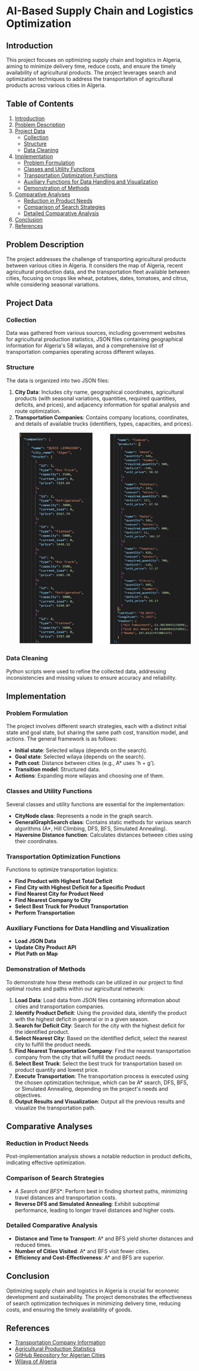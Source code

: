 # AI-Based Supply Chain and Logistics Optimization

## Introduction

This project focuses on optimizing supply chain and logistics in Algeria, aiming to minimize delivery time, reduce costs, and ensure the timely availability of agricultural products. The project leverages search and optimization techniques to address the transportation of agricultural products across various cities in Algeria.

## Table of Contents
1. [Introduction](#introduction)
2. [Problem Description](#problem-description)
3. [Project Data](#project-data)
    - [Collection](#collection)
    - [Structure](#structure)
    - [Data Cleaning](#data-cleaning)
4. [Implementation](#implementation)
    - [Problem Formulation](#problem-formulation)
    - [Classes and Utility Functions](#classes-and-utility-functions)
    - [Transportation Optimization Functions](#transportation-optimization-functions)
    - [Auxiliary Functions for Data Handling and Visualization](#auxiliary-functions-for-data-handling-and-visualization)
    - [Demonstration of Methods](#demonstration-of-methods)
5. [Comparative Analyses](#comparative-analyses)
    - [Reduction in Product Needs](#reduction-in-product-needs)
    - [Comparison of Search Strategies](#comparison-of-search-strategies)
    - [Detailed Comparative Analysis](#detailed-comparative-analysis)
6. [Conclusion](#conclusion)
7. [References](#references)

## Problem Description

The project addresses the challenge of transporting agricultural products between various cities in Algeria. It considers the map of Algeria, recent agricultural production data, and the transportation fleet available between cities, focusing on crops like wheat, potatoes, dates, tomatoes, and citrus, while considering seasonal variations.

## Project Data

### Collection
Data was gathered from various sources, including government websites for agricultural production statistics, JSON files containing geographical information for Algeria's 58 wilayas, and a comprehensive list of transportation companies operating across different wilayas.

### Structure
The data is organized into two JSON files:
1. **City Data**: Includes city name, geographical coordinates, agricultural products (with seasonal variations, quantities, required quantities, deficits, and prices), and adjacency information for spatial analysis and route optimization.
2. **Transportation Companies**: Contains company locations, coordinates, and details of available trucks (identifiers, types, capacities, and prices).
![Data](Data.png)
### Data Cleaning
Python scripts were used to refine the collected data, addressing inconsistencies and missing values to ensure accuracy and reliability.

## Implementation

### Problem Formulation
The project involves different search strategies, each with a distinct initial state and goal state, but sharing the same path cost, transition model, and actions. The general framework is as follows:
- **Initial state**: Selected wilaya (depends on the search).
- **Goal state**: Selected wilaya (depends on the search).
- **Path cost**: Distance between cities (e.g., A* uses 'h + g').
- **Transition model**: Structured data.
- **Actions**: Expanding more wilayas and choosing one of them.

### Classes and Utility Functions
Several classes and utility functions are essential for the implementation:
- **CityNode class**: Represents a node in the graph search.
- **GeneralGraphSearch class**: Contains static methods for various search algorithms (A*, Hill Climbing, DFS, BFS, Simulated Annealing).
- **Haversine Distance function**: Calculates distances between cities using their coordinates.

### Transportation Optimization Functions
Functions to optimize transportation logistics:
- **Find Product with Highest Total Deficit**
- **Find City with Highest Deficit for a Specific Product**
- **Find Nearest City for Product Need**
- **Find Nearest Company to City**
- **Select Best Truck for Product Transportation**
- **Perform Transportation**

### Auxiliary Functions for Data Handling and Visualization
- **Load JSON Data**
- **Update City Product API**
- **Plot Path on Map**

### Demonstration of Methods

To demonstrate how these methods can be utilized in our project to find optimal routes and paths within our agricultural network:

1. **Load Data**: Load data from JSON files containing information about cities and transportation companies.
2. **Identify Product Deficit**: Using the provided data, identify the product with the highest deficit in general or in a given season.
3. **Search for Deficit City**: Search for the city with the highest deficit for the identified product.
4. **Select Nearest City**: Based on the identified deficit, select the nearest city to fulfill the product needs.
5. **Find Nearest Transportation Company**: Find the nearest transportation company from the city that will fulfill the product needs.
6. **Select Best Truck**: Select the best truck for transportation based on product quantity and lowest price.
7. **Execute Transportation**: The transportation process is executed using the chosen optimization technique, which can be A* search, DFS, BFS, or Simulated Annealing, depending on the project's needs and objectives.
8. **Output Results and Visualization**: Output all the previous results and visualize the transportation path.

## Comparative Analyses

### Reduction in Product Needs
Post-implementation analysis shows a notable reduction in product deficits, indicating effective optimization.

### Comparison of Search Strategies
- **A* Search and BFS**: Perform best in finding shortest paths, minimizing travel distances and transportation costs.
- **Reverse DFS and Simulated Annealing**: Exhibit suboptimal performance, leading to longer travel distances and higher costs.

### Detailed Comparative Analysis
- **Distance and Time to Transport**: A* and BFS yield shorter distances and reduced times.
- **Number of Cities Visited**: A* and BFS visit fewer cities.
- **Efficiency and Cost-Effectiveness**: A* and BFS are superior.

## Conclusion
Optimizing supply chain and logistics in Algeria is crucial for economic development and sustainability. The project demonstrates the effectiveness of search optimization techniques in minimizing delivery time, reducing costs, and ensuring the timely availability of goods.

## References
- [Transportation Company Information](https://www.europages.fr/entreprises/alg%C3%A9rie/transport%20routier.html)
- [Agricultural Production Statistics](https://madr.gov.dz/%d8%a7%d9%84%d8%a5%d8%ad%d8%b5%d8%a7%d8%a6%d9%8a%d8%a7%d8%aa-%d8%a7%d9%84%d9%81%d9%84%d8%a7%d8%ad%d9%8a%d8%a9/)
- [GitHub Repository for Algerian Cities](https://github.com/othmanus/algeria-cities/tree/master)
- [Wilaya of Algeria](https://github.com/AbderrahmeneDZ/Wilaya-Of-Algeria)
